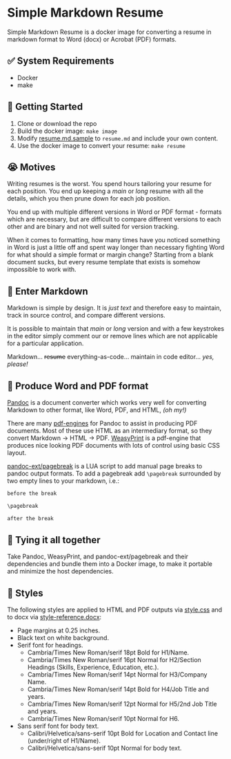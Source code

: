 # Simple Markdown Resume

Simple Markdown Resume is a docker image for converting a resume in markdown format to Word (docx) or Acrobat (PDF) formats.

## ✅ System Requirements

- Docker
- make

## 🚀 Getting Started

1. Clone or download the repo
1. Build the docker image: `make image`
1. Modify [resume.md.sample](resume.md.sample) to `resume.md` and include your own content.
1. Use the docker image to convert your resume: `make resume`

##  😭 Motives

Writing resumes is the worst. You spend hours tailoring your resume for each position. You end up keeping a *main* or *long* resume with all the details, which you then prune down for each job position.

You end up with multiple different versions in Word or PDF format - formats which are necessary, but are difficult to compare different versions to each other and are binary and not well suited for version tracking.

When it comes to formatting, how many times have you noticed something in Word is just a little off and spent way longer than necessary fighting Word for what should a simple format or margin change? Starting from a blank document sucks, but every resume template that exists is somehow impossible to work with.

## 💪 Enter Markdown

Markdown is simple by design. It is *just text* and therefore easy to maintain, track in source control, and compare different versions.

It is possible to maintain that *main* or *long* version and with a few keystrokes in the editor simply comment our or remove lines which are not applicable for a particular application.

Markdown... ~~resume~~ everything-as-code... maintain in code editor... *yes, please!*

## 📄 Produce Word and PDF format

[Pandoc](https://pandoc.org/) is a document converter which works very well for converting Markdown to other format, like Word, PDF, and HTML, *(oh my!)*

There are many [pdf-engines](https://pandoc.org/MANUAL.html#option--pdf-engine) for Pandoc to assist in producing PDF documents. Most of these use HTML as an intermediary format, so they convert Markdown -> HTML -> PDF. [WeasyPrint](https://github.com/Kozea/WeasyPrint/) is a pdf-engine that produces nice looking PDF documents with lots of control using basic CSS layout.

[pandoc-ext/pagebreak](https://github.com/pandoc-ext/pagebreak) is a LUA script to add manual page breaks to pandoc output formats. To add a pagebreak add `\pagebreak` surrounded by two empty lines to your markdown, i.e.:

```markdown
before the break

\pagebreak

after the break
```

## 🎉 Tying it all together

Take Pandoc, WeasyPrint, and pandoc-ext/pagebreak and their dependencies and bundle them into a Docker image, to make it portable and minimize the host dependencies.

## 💄 Styles

The following styles are applied to HTML and PDF outputs via [style.css](src/style.css) and to docx via [style-reference.docx](src/style-reference.docx):

- Page margins at 0.25 inches.
- Black text on white background.
- Serif font for headings.
    - Cambria/Times New Roman/serif 18pt Bold for H1/Name.
    - Cambria/Times New Roman/serif 16pt Normal for H2/Section Headings (Skills, Experience, Education, etc.).
    - Cambria/Times New Roman/serif 14pt Normal for H3/Company Name.
    - Cambria/Times New Roman/serif 14pt Bold for H4/Job Title and years.
    - Cambria/Times New Roman/serif 12pt Normal for H5/2nd Job Title and years.
    - Cambria/Times New Roman/serif 10pt Normal for H6.
- Sans serif font for body text.
    - Calibri/Helvetica/sans-serif 10pt Bold for Location and Contact line (under/right of H1/Name).
    - Calibri/Helvetica/sans-serif 10pt Normal for body text.
